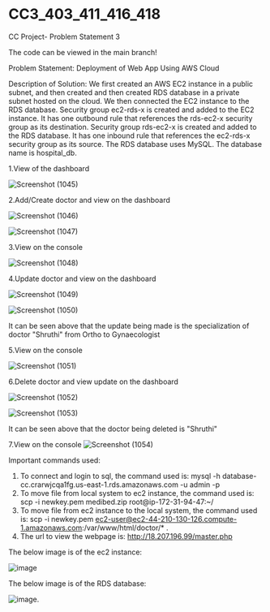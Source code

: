 # CC3_403_411_416_418
CC Project- Problem Statement 3

The code can be viewed in the main branch!

Problem Statement: Deployment of Web App Using AWS Cloud

Description of Solution:
We first created an AWS EC2 instance in a public subnet, and then created and then created RDS database in a private subnet hosted on the cloud. We then connected the EC2 instance to the RDS database. Security group ec2-rds-x is created and added to the EC2 instance. It has one outbound rule that references the rds-ec2-x security group as its destination. Security group rds-ec2-x is created and added to the RDS database. It has one inbound rule that references the ec2-rds-x security group as its source. The RDS database uses MySQL. The database name is hospital_db.

1.View of the dashboard

![Screenshot (1045)](https://user-images.githubusercontent.com/78139587/233398896-2a2e5788-a0cd-4764-8c3b-6b09ba56f90b.png)


2.Add/Create doctor and view on the dashboard

![Screenshot (1046)](https://user-images.githubusercontent.com/78139587/233398988-278e3310-d949-4a8d-a9c2-109ba49a2ad7.png)

![Screenshot (1047)](https://user-images.githubusercontent.com/78139587/233399002-65ad8a92-aa79-4efa-b4a7-8ee2a381eb82.png)


3.View on the console

![Screenshot (1048)](https://user-images.githubusercontent.com/78139587/233399022-070ecaff-64d2-4bbc-90a9-4bc38d0660db.png)

4.Update doctor and view on the dashboard

![Screenshot (1049)](https://user-images.githubusercontent.com/78139587/233399054-bc422935-7543-474f-9345-6c7c5027f824.png)

![Screenshot (1050)](https://user-images.githubusercontent.com/78139587/233399087-48dcfd33-c332-4daf-b182-37ea2b987377.png)

It can be seen above that the update being made is the specialization of doctor "Shruthi" from Ortho to Gynaecologist


5.View on the console

![Screenshot (1051)](https://user-images.githubusercontent.com/78139587/233399114-86645725-98fc-4795-a097-ca014e612015.png)


6.Delete doctor and view update on the dashboard

![Screenshot (1052)](https://user-images.githubusercontent.com/78139587/233399139-3b19d160-c1cc-4dd3-838f-4b278f4f1462.png)

![Screenshot (1053)](https://user-images.githubusercontent.com/78139587/233399162-93095a98-c238-4d67-8d3d-80caf52509cc.png)

It can be seen above that the doctor being deleted is "Shruthi"


7.View on the console
![Screenshot (1054)](https://user-images.githubusercontent.com/78139587/233402097-c45ed848-5325-4563-ae6e-0e4a8103de5d.png)



Important commands used:

1. To connect and login to sql, the command used is: mysql -h database-cc.crarwjcqa1fg.us-east-1.rds.amazonaws.com -u admin -p   
2. To move file from local system to ec2 instance, the command used is: scp -i newkey.pem medibed.zip root@ip-172-31-94-47:~/
3. To move file from ec2 instance to the local system, the command used is: scp -i newkey.pem ec2-user@ec2-44-210-130-126.compute-1.amazonaws.com:/var/www/html/doctor/* .
4. The url to view the webpage is: http://18.207.196.99/master.php

The below image is of the ec2 instance:

![image](https://user-images.githubusercontent.com/78139587/233401211-5ed53027-8a3a-4266-8b9e-52dd2e705f10.png)


The below image is of the RDS database:

![image](https://user-images.githubusercontent.com/78139587/233401131-05ade6e2-49cd-472a-840a-a1a04f983f19.png).



